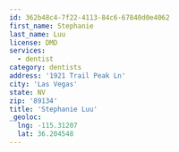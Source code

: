 ```yaml
---
id: 362b48c4-7f22-4113-84c6-67840d0e4062
first_name: Stephanie
last_name: Luu
license: DMD
services:
  - dentist
category: dentists
address: '1921 Trail Peak Ln'
city: 'Las Vegas'
state: NV
zip: '89134'
title: 'Stephanie Luu'
_geoloc:
  lng: -115.31207
  lat: 36.204548
---
```

